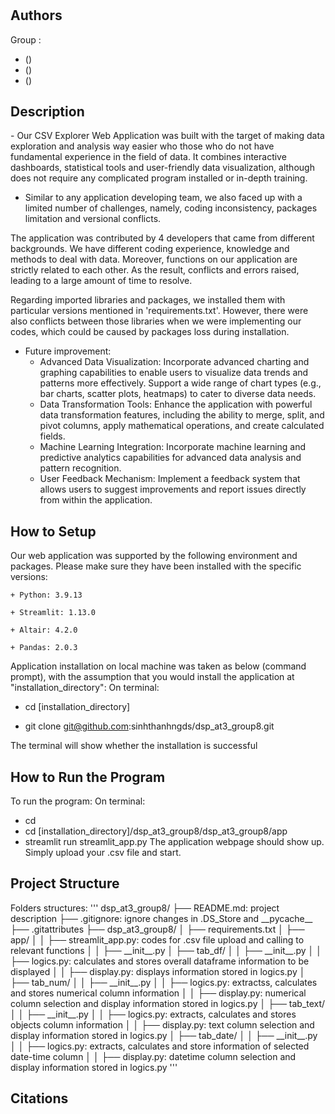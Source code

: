 # <project title>

## Authors
Group <group number> : 
- <first and last name> (<UTS student id>)
- <first and last name> (<UTS student id>)
- <first and last name> (<UTS student id>)

## Description
<What your application does>
- Our CSV Explorer Web Application was built with the target of making data exploration and analysis way easier who those who do not have fundamental experience in the field of data. It combines interactive dashboards, statistical tools and user-friendly data visualization, although does not require any complicated program installed or in-depth training.

- Similar to any application developing team, we also faced up with a limited number of challenges, namely, coding inconsistency, packages limitation and versional conflicts.

The application was contributed by 4 developers that came from different backgrounds. We have different coding experience, knowledge and methods to deal with data. Moreover, functions on our application are strictly related to each other. As the result, conflicts and errors raised, leading to a large amount of time to resolve.

Regarding imported libraries and packages, we installed them with particular versions mentioned in 'requirements.txt'. However, there were also conflicts between those libraries when we were implementing our codes, which could be caused by packages loss during installation.

- Future improvement:
	+ Advanced Data Visualization: Incorporate advanced charting and graphing capabilities to enable users to visualize data trends and patterns more effectively. Support a wide range of chart types (e.g., bar charts, scatter plots, heatmaps) to cater to diverse data needs.
	+ Data Transformation Tools: Enhance the application with powerful data transformation features, including the ability to merge, split, and pivot columns, apply mathematical operations, and create calculated fields.
	+ Machine Learning Integration: Incorporate machine learning and predictive analytics capabilities for advanced data analysis and pattern recognition.
	+ User Feedback Mechanism: Implement a feedback system that allows users to suggest improvements and report issues directly from within the application.


## How to Setup
Our web application was supported by the following environment and packages. Please make sure they have been installed with the specific versions:

	+ Python: 3.9.13

	+ Streamlit: 1.13.0

	+ Altair: 4.2.0

	+ Pandas: 2.0.3
Application installation on local machine was taken as below (command prompt), with the assumption that you would install the application at "installation_directory":
On terminal:

+ cd [installation_directory]

+ git clone git@github.com:sinhthanhngds/dsp_at3_group8.git

The terminal will show whether the installation is successful


## How to Run the Program
To run the program:
On terminal:
+ cd
+ cd [installation_directory]/dsp_at3_group8/dsp_at3_group8/app
+ streamlit run streamlit_app.py
The application webpage should show up. Simply upload your .csv file and start.

## Project Structure
<List all folders and files of this project and provide quick description for each of them>
Folders structures:
'''
dsp_at3_group8/
├── README.md: project description
├── .gitignore: ignore changes in .DS_Store and __pycache__
├── .gitattributes
├── dsp_at3_group8/
│   ├── requirements.txt
│   ├── app/
│   │	├── streamlit_app.py: codes for .csv file upload and calling to relevant functions
│   │	├── __init__.py
│   ├── tab_df/
│   │	├── __init__.py
│   │	├── logics.py: calculates and stores overall dataframe information to be displayed
│   │   ├── display.py: displays information stored in logics.py
│   ├── tab_num/
│   │	├── __init__.py
│   │	├── logics.py: extractss, calculates and stores numerical column information
│   │	├── display.py: numerical column selection and display information stored in logics.py
│   ├── tab_text/
│   │	├── __init__.py
│   │	├── logics.py: extracts, calculates and stores objects column information
│   │   ├── display.py: text column selection and display information stored in logics.py
│   ├── tab_date/
│   │	├── __init__.py
│   │	├── logics.py: extracts, calculates and store information of selected date-time column
│   │	├── display.py: datetime column selection and display information stored in logics.py
'''



## Citations
<Mention authors and provide links code you source externally>
